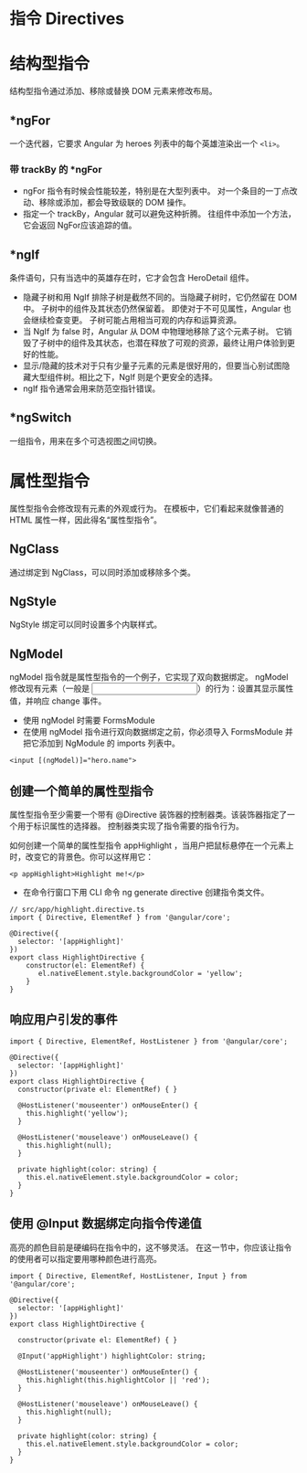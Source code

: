 # 指令 Directives


# 结构型指令
结构型指令通过添加、移除或替换 DOM 元素来修改布局。 

## *ngFor 
一个迭代器，它要求 Angular 为 heroes 列表中的每个英雄渲染出一个 `<li>`。

### 带 trackBy 的 *ngFor
- ngFor 指令有时候会性能较差，特别是在大型列表中。 对一个条目的一丁点改动、移除或添加，都会导致级联的 DOM 操作。
- 指定一个 trackBy，Angular 就可以避免这种折腾。 往组件中添加一个方法，它会返回 NgFor应该追踪的值。 


## *ngIf 
条件语句，只有当选中的英雄存在时，它才会包含 HeroDetail 组件。

- 隐藏子树和用 NgIf 排除子树是截然不同的。当隐藏子树时，它仍然留在 DOM 中。 子树中的组件及其状态仍然保留着。 即使对于不可见属性，Angular 也会继续检查变更。 子树可能占用相当可观的内存和运算资源。
- 当 NgIf 为 false 时，Angular 从 DOM 中物理地移除了这个元素子树。 它销毁了子树中的组件及其状态，也潜在释放了可观的资源，最终让用户体验到更好的性能。
- 显示/隐藏的技术对于只有少量子元素的元素是很好用的，但要当心别试图隐藏大型组件树。相比之下，NgIf 则是个更安全的选择。
- ngIf 指令通常会用来防范空指针错误。 


## *ngSwitch 
一组指令，用来在多个可选视图之间切换。


# 属性型指令
属性型指令会修改现有元素的外观或行为。 在模板中，它们看起来就像普通的 HTML 属性一样，因此得名“属性型指令”。

## NgClass
通过绑定到 NgClass，可以同时添加或移除多个类。

## NgStyle
NgStyle 绑定可以同时设置多个内联样式。

## NgModel 
ngModel 指令就是属性型指令的一个例子，它实现了双向数据绑定。 ngModel 修改现有元素（一般是 <input>）的行为：设置其显示属性值，并响应 change 事件。

- 使用 ngModel 时需要 FormsModule
- 在使用 ngModel 指令进行双向数据绑定之前，你必须导入 FormsModule 并把它添加到 NgModule 的 imports 列表中。 
``` 
<input [(ngModel)]="hero.name">
```


## 创建一个简单的属性型指令
属性型指令至少需要一个带有 @Directive 装饰器的控制器类。该装饰器指定了一个用于标识属性的选择器。 控制器类实现了指令需要的指令行为。

如何创建一个简单的属性型指令 appHighlight ，当用户把鼠标悬停在一个元素上时，改变它的背景色。你可以这样用它：
```
<p appHighlight>Highlight me!</p>
```

- 在命令行窗口下用 CLI 命令 ng generate directive 创建指令类文件。
```
// src/app/highlight.directive.ts
import { Directive, ElementRef } from '@angular/core';

@Directive({
  selector: '[appHighlight]'
})
export class HighlightDirective {
    constructor(el: ElementRef) {
       el.nativeElement.style.backgroundColor = 'yellow';
    }
}
```


## 响应用户引发的事件
```
import { Directive, ElementRef, HostListener } from '@angular/core';

@Directive({
  selector: '[appHighlight]'
})
export class HighlightDirective {
  constructor(private el: ElementRef) { }

  @HostListener('mouseenter') onMouseEnter() {
    this.highlight('yellow');
  }

  @HostListener('mouseleave') onMouseLeave() {
    this.highlight(null);
  }

  private highlight(color: string) {
    this.el.nativeElement.style.backgroundColor = color;
  }
}
```

## 使用 @Input 数据绑定向指令传递值
高亮的颜色目前是硬编码在指令中的，这不够灵活。 在这一节中，你应该让指令的使用者可以指定要用哪种颜色进行高亮。

```
import { Directive, ElementRef, HostListener, Input } from '@angular/core';

@Directive({
  selector: '[appHighlight]'
})
export class HighlightDirective {

  constructor(private el: ElementRef) { }

  @Input('appHighlight') highlightColor: string;

  @HostListener('mouseenter') onMouseEnter() {
    this.highlight(this.highlightColor || 'red');
  }

  @HostListener('mouseleave') onMouseLeave() {
    this.highlight(null);
  }

  private highlight(color: string) {
    this.el.nativeElement.style.backgroundColor = color;
  }
}
```





